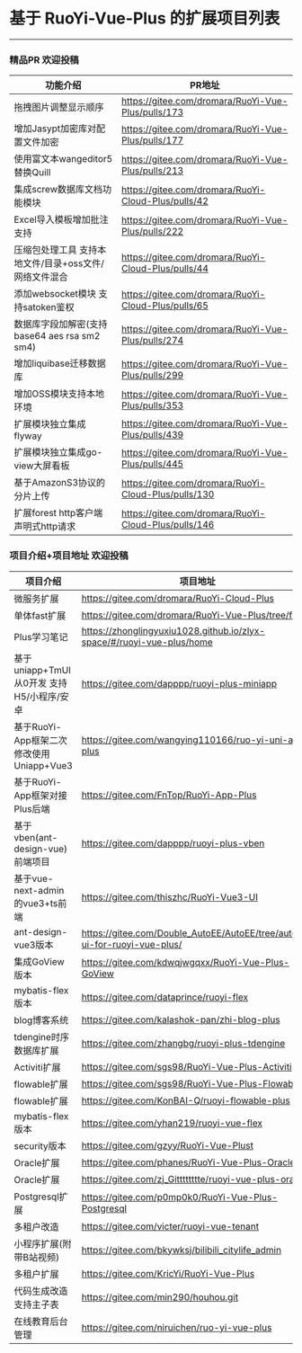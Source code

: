 # 基于 RuoYi-Vue-Plus 的扩展项目列表
- - -
### 精品PR 欢迎投稿
| 功能介绍                                | PR地址                                                 |
|-------------------------------------|------------------------------------------------------|
| 拖拽图片调整显示顺序                          | https://gitee.com/dromara/RuoYi-Vue-Plus/pulls/173   |
| 增加Jasypt加密库对配置文件加密                  | https://gitee.com/dromara/RuoYi-Vue-Plus/pulls/177   |
| 使用富文本wangeditor5替换Quill             | https://gitee.com/dromara/RuoYi-Vue-Plus/pulls/213   |
| 集成screw数据库文档功能模块                    | https://gitee.com/dromara/RuoYi-Cloud-Plus/pulls/42  |
| Excel导入模板增加批注支持                     | https://gitee.com/dromara/RuoYi-Vue-Plus/pulls/222   |
| 压缩包处理工具 支持本地文件/目录+oss文件/网络文件混合      | https://gitee.com/dromara/RuoYi-Cloud-Plus/pulls/44  |
| 添加websocket模块 支持satoken鉴权           | https://gitee.com/dromara/RuoYi-Cloud-Plus/pulls/65  |
| 数据库字段加解密(支持 base64 aes rsa sm2 sm4) | https://gitee.com/dromara/RuoYi-Vue-Plus/pulls/274   |
| 增加liquibase迁移数据库                    | https://gitee.com/dromara/RuoYi-Vue-Plus/pulls/299   |
| 增加OSS模块支持本地环境                       | https://gitee.com/dromara/RuoYi-Vue-Plus/pulls/353   |
| 扩展模块独立集成flyway                      | https://gitee.com/dromara/RuoYi-Vue-Plus/pulls/439   |
| 扩展模块独立集成go-view大屏看板                 | https://gitee.com/dromara/RuoYi-Vue-Plus/pulls/445   |
| 基于AmazonS3协议的分片上传                   | https://gitee.com/dromara/RuoYi-Cloud-Plus/pulls/130 |
| 扩展forest http客户端 声明式http请求          | https://gitee.com/dromara/RuoYi-Cloud-Plus/pulls/146 |


### 项目介绍+项目地址 欢迎投稿


| 项目介绍                           | 项目地址                                                                      |
|--------------------------------|---------------------------------------------------------------------------|
| 微服务扩展                          | https://gitee.com/dromara/RuoYi-Cloud-Plus                                |
| 单体fast扩展                       | https://gitee.com/dromara/RuoYi-Vue-Plus/tree/fast/                       |
| Plus学习笔记                       | https://zhonglingyuxiu1028.github.io/zlyx-space/#/ruoyi-vue-plus/home     |
| 基于uniapp+TmUI从0开发 支持H5/小程序/安卓  | https://gitee.com/dapppp/ruoyi-plus-miniapp                               |
| 基于RuoYi-App框架二次修改使用Uniapp+Vue3 | https://gitee.com/wangying110166/ruo-yi-uni-app-plus                      |
| 基于RuoYi-App框架对接Plus后端          | https://gitee.com/FnTop/RuoYi-App-Plus                                    |
| 基于vben(ant-design-vue)前端项目     | https://gitee.com/dapppp/ruoyi-plus-vben                                  |
| 基于vue-next-admin的vue3+ts前端     | https://gitee.com/thiszhc/RuoYi-Vue3-UI                                   |
| ant-design-vue3版本              | https://gitee.com/Double_AutoEE/AutoEE/tree/autoee-ui-for-ruoyi-vue-plus/ |
| 集成GoView版本                     | https://gitee.com/kdwqjwgqxx/RuoYi-Vue-Plus-GoView                        |
| mybatis-flex版本                 | https://gitee.com/dataprince/ruoyi-flex                                   |
| blog博客系统                       | https://gitee.com/kalashok-pan/zhi-blog-plus                              |
| tdengine时序数据库扩展                | https://gitee.com/zhangbg/ruoyi-plus-tdengine                             |
| Activiti扩展                     | https://gitee.com/sgs98/RuoYi-Vue-Plus-Activiti                           |
| flowable扩展                     | https://gitee.com/sgs98/RuoYi-Vue-Plus-Flowable                           |
| flowable扩展                     | https://gitee.com/KonBAI-Q/ruoyi-flowable-plus                            |
| mybatis-flex版本                 | https://gitee.com/yhan219/ruoyi-vue-flex                                  |
| security版本                     | https://gitee.com/gzyy/RuoYi-Vue-Plust                                    |
| Oracle扩展                       | https://gitee.com/phanes/RuoYi-Vue-Plus-Oracle                            |
| Oracle扩展                       | https://gitee.com/zj_Gitttttttte/ruoyi-vue-plus-oracle                    |
| Postgresql扩展                   | https://gitee.com/p0mp0k0/RuoYi-Vue-Plus-Postgresql                       |
| 多租户改造                          | https://gitee.com/victer/ruoyi-vue-tenant                                 |
| 小程序扩展(附带B站视频)                  | https://gitee.com/bkywksj/bilibili_citylife_admin                         |
| 多租户扩展                          | https://gitee.com/KricYi/RuoYi-Vue-Plus                                   |
| 代码生成改造 支持主子表                   | https://gitee.com/min290/houhou.git                                       |
| 在线教育后台管理                       | https://gitee.com/niruichen/ruo-yi-vue-plus                               |